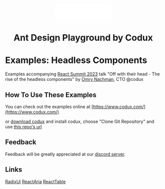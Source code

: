 <div align="center">  
    <img height="50"src="./src/assets/codux.svg"/>  
    <h1 >Ant Design Playground by Codux</h1>
</div>

# Examples: Headless Components

Examples accompanying [React Summit 2023](https://reactsummit.com/) talk "Off with their head - The rise of the headless components" by [Omry Nachman](https://www.linkedin.com/in/omrynachman/), CTO @codux

## How To Use These Examples

You can check out the examples online at [https://www.codux.com/](https://www.codux.com/)

or [download codux](https://www.codux.com/download) and install codux, choose "Clone Git Repository" and use [this repo's url](https://github.com/codux-demos/headless.git)

## Feedback

Feedback will be greatly appreciated at our [discord server](https://discord.com/channels/1047628695675863150/1078055547112263750).

## Links

[RadixUi](https://www.radix-ui.com/)
[ReactAria](https://react-spectrum.adobe.com/react-aria/index.html)
[ReactTable](https://tanstack.com/table/v8/docs/adapters/react-table)
